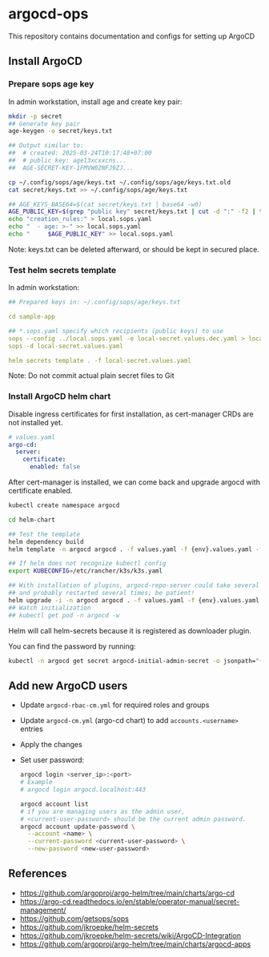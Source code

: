 # argocd-ops

This repository contains documentation and configs for setting up ArgoCD

## Install ArgoCD

### Prepare sops age key

In admin workstation, install age and create key pair:

```bash
mkdir -p secret
## Generate key pair
age-keygen -o secret/keys.txt

## Output similar to:
##  # created: 2025-03-24T10:17:48+07:00
##  # public key: age13xcxxcns...
##  AGE-SECRET-KEY-1FMVW0ZNFJ9ZJ...

cp ~/.config/sops/age/keys.txt ~/.config/sops/age/keys.txt.old
cat secret/keys.txt >> ~/.config/sops/age/keys.txt

## AGE_KEYS_BASE64=$(cat secret/keys.txt | base64 -w0)
AGE_PUBLIC_KEY=$(grep "public key" secret/keys.txt | cut -d ":" -f2 | tr -d " ")
echo "creation_rules:" > local.sops.yaml
echo "  - age: >-" >> local.sops.yaml
echo "     $AGE_PUBLIC_KEY" >> local.sops.yaml
```

Note: keys.txt can be deleted afterward, or should be kept in secured place.

### Test helm secrets template

In admin workstation:

```yaml
## Prepared keys in: ~/.config/sops/age/keys.txt

cd sample-app

## *.sops.yaml specify which recipients (public keys) to use
sops --config ../local.sops.yaml -e local-secret.values.dec.yaml > local-secret.values.yaml
sops -d local-secret.values.yaml

helm secrets template . -f local-secret.values.yaml
```

Note: Do not commit actual plain secret files to Git

### Install ArgoCD helm chart

Disable ingress certificates for first installation, as cert-manager CRDs are not installed yet.

```yaml
# values.yaml
argo-cd:
  server:
    certificate:
      enabled: false
```

After cert-manager is installed, we can come back and upgrade argocd with certificate enabled.

```bash
kubectl create namespace argocd

cd helm-chart

## Test the template
helm dependency build
helm template -n argocd argocd . -f values.yaml -f {env}.values.yaml -f {env}-secret.values.yaml

## If helm does not recognize kubectl config
export KUBECONFIG=/etc/rancher/k3s/k3s.yaml

## With installation of plugins, argocd-repo-server could take several minutes to initialize
## and probably restarted several times; be patient!
helm upgrade -i -n argocd argocd . -f values.yaml -f {env}.values.yaml -f {env}-secret.values.yaml
## Watch initialization
## kubectl get pod -n argocd -w
```

Helm will call helm-secrets because it is registered as downloader plugin.

You can find the password by running:

```bash
kubectl -n argocd get secret argocd-initial-admin-secret -o jsonpath="{.data.password}" | base64 -d
```

## Add new ArgoCD users

- Update `argocd-rbac-cm.yml` for required roles and groups
- Update `argocd-cm.yml` (argo-cd chart) to add `accounts.<username>` entries
- Apply the changes
- Set user password:

  ```bash
  argocd login <server_ip>:<port>
  # Example
  # argocd login argocd.localhost:443

  argocd account list
  # if you are managing users as the admin user,
  # <current-user-password> should be the current admin password.
  argocd account update-password \
    --account <name> \
    --current-password <current-user-password> \
    --new-password <new-user-password>
  ```

## References

- https://github.com/argoproj/argo-helm/tree/main/charts/argo-cd
- https://argo-cd.readthedocs.io/en/stable/operator-manual/secret-management/
- https://github.com/getsops/sops
- https://github.com/jkroepke/helm-secrets
- https://github.com/jkroepke/helm-secrets/wiki/ArgoCD-Integration
- https://github.com/argoproj/argo-helm/tree/main/charts/argocd-apps
